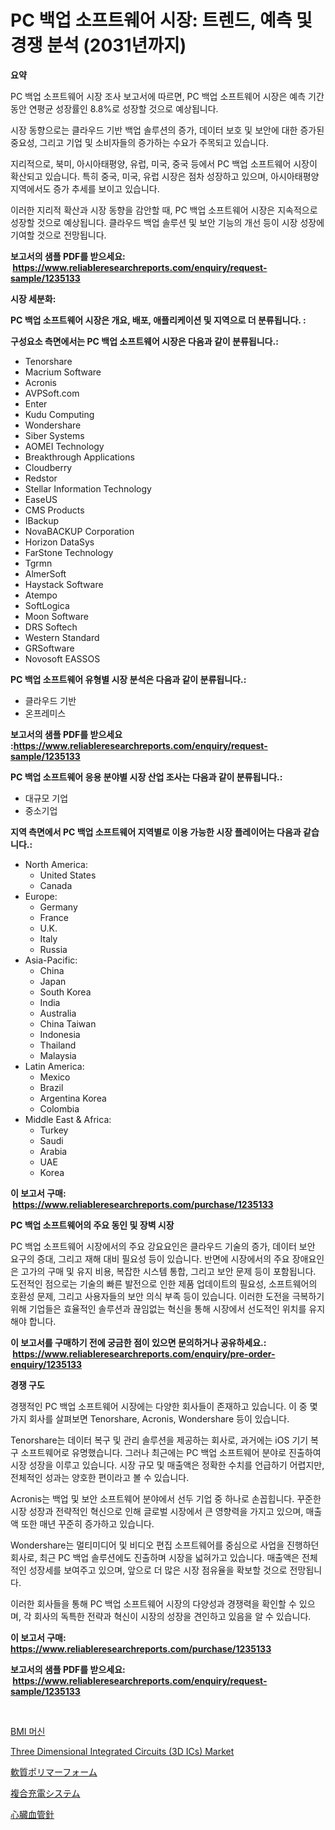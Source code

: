 <p><h1>PC 백업 소프트웨어 시장: 트렌드, 예측 및 경쟁 분석 (2031년까지)</h1></p><p><strong>요약</strong></p>
<p><p>PC 백업 소프트웨어 시장 조사 보고서에 따르면, PC 백업 소프트웨어 시장은 예측 기간 동안 연평균 성장률인 8.8%로 성장할 것으로 예상됩니다.</p><p>시장 동향으로는 클라우드 기반 백업 솔루션의 증가, 데이터 보호 및 보안에 대한 증가된 중요성, 그리고 기업 및 소비자들의 증가하는 수요가 주목되고 있습니다.</p><p>지리적으로, 북미, 아시아태평양, 유럽, 미국, 중국 등에서 PC 백업 소프트웨어 시장이 확산되고 있습니다. 특히 중국, 미국, 유럽 시장은 점차 성장하고 있으며, 아시아태평양 지역에서도 증가 추세를 보이고 있습니다.</p><p>이러한 지리적 확산과 시장 동향을 감안할 때, PC 백업 소프트웨어 시장은 지속적으로 성장할 것으로 예상됩니다. 클라우드 백업 솔루션 및 보안 기능의 개선 등이 시장 성장에 기여할 것으로 전망됩니다.</p></p>
<p><strong>보고서의 샘플 PDF를 받으세요: &nbsp;<a href="https://www.reliableresearchreports.com/enquiry/request-sample/1235133">https://www.reliableresearchreports.com/enquiry/request-sample/1235133</a></strong></p>
<p><strong>시장 세분화:</strong></p>
<p><strong> PC 백업 소프트웨어 시장은 개요, 배포, 애플리케이션 및 지역으로 더 분류됩니다. :</strong></p>
<p><strong>구성요소 측면에서는 PC 백업 소프트웨어 시장은 다음과 같이 분류됩니다.:</strong></p>
<p><ul><li>Tenorshare</li><li>Macrium Software</li><li>Acronis</li><li>AVPSoft.com</li><li>Enter</li><li>Kudu Computing</li><li>Wondershare</li><li>Siber Systems</li><li>AOMEI Technology</li><li>Breakthrough Applications</li><li>Cloudberry</li><li>Redstor</li><li>Stellar Information Technology</li><li>EaseUS</li><li>CMS Products</li><li>IBackup</li><li>NovaBACKUP Corporation</li><li>Horizon DataSys</li><li>FarStone Technology</li><li>Tgrmn</li><li>AlmerSoft</li><li>Haystack Software</li><li>Atempo</li><li>SoftLogica</li><li>Moon Software</li><li>DRS Softech</li><li>Western Standard</li><li>GRSoftware</li><li>Novosoft
    EASSOS</li></ul></p>
<p><strong> PC 백업 소프트웨어 유형별 시장 분석은 다음과 같이 분류됩니다.:</strong></p>
<p><ul><li>클라우드 기반</li><li>온프레미스</li></ul></p>
<p><strong>보고서의 샘플 PDF를 받으세요 :<a href="https://www.reliableresearchreports.com/enquiry/request-sample/1235133">https://www.reliableresearchreports.com/enquiry/request-sample/1235133</a></strong></p>
<p><strong> PC 백업 소프트웨어 응용 분야별 시장 산업 조사는 다음과 같이 분류됩니다.:</strong></p>
<p><ul><li>대규모 기업</li><li>중소기업</li></ul></p>
<p><strong>지역 측면에서 PC 백업 소프트웨어 지역별로 이용 가능한 시장 플레이어는 다음과 같습니다.:</strong></p>
<p><ul>
    <li>
        North America:
        <ul>
            <li>United States</li>
            <li>Canada</li>
        </ul>
    </li>
    <li>
        Europe:
        <ul>
            <li>Germany</li>
            <li>France</li>
            <li>U.K.</li>
            <li>Italy</li>
            <li>Russia</li>
        </ul>
    </li>
    <li>
        Asia-Pacific:
        <ul>
            <li>China</li>
            <li>Japan</li>
            <li>South Korea</li>
            <li>India</li>
            <li>Australia</li>
            <li>China Taiwan</li>
            <li>Indonesia</li>
            <li>Thailand</li>
            <li>Malaysia</li>
        </ul>
    </li>
    <li>
        Latin America:
        <ul>
            <li>Mexico</li>
            <li>Brazil</li>
            <li>Argentina Korea</li>
            <li>Colombia</li>
        </ul>
    </li>
    <li>
        Middle East & Africa:
        <ul>
            <li>Turkey</li>
            <li>Saudi</li>
            <li>Arabia</li>
            <li>UAE</li>
            <li>Korea</li>
        </ul>
    </li>
    </ul></p>
<p><strong>이 보고서 구매: &nbsp;<a href="https://www.reliableresearchreports.com/purchase/1235133">https://www.reliableresearchreports.com/purchase/1235133</a></strong></p>
<p><strong>PC 백업 소프트웨어의 주요 동인 및 장벽 시장</strong></p>
<p><p>PC 백업 소프트웨어 시장에서의 주요 강요요인은 클라우드 기술의 증가, 데이터 보안 요구의 증대, 그리고 재해 대비 필요성 등이 있습니다. 반면에 시장에서의 주요 장애요인은 고가의 구매 및 유지 비용, 복잡한 시스템 통합, 그리고 보안 문제 등이 포함됩니다. 도전적인 점으로는 기술의 빠른 발전으로 인한 제품 업데이트의 필요성, 소프트웨어의 호환성 문제, 그리고 사용자들의 보안 의식 부족 등이 있습니다. 이러한 도전을 극복하기 위해 기업들은 효율적인 솔루션과 끊임없는 혁신을 통해 시장에서 선도적인 위치를 유지해야 합니다.</p></p>
<p><strong>이 보고서를 구매하기 전에 궁금한 점이 있으면 문의하거나 공유하세요.: &nbsp;<a href="https://www.reliableresearchreports.com/enquiry/pre-order-enquiry/1235133">https://www.reliableresearchreports.com/enquiry/pre-order-enquiry/1235133</a></strong></p>
<p><strong>경쟁 구도</strong></p>
<p><p>경쟁적인 PC 백업 소프트웨어 시장에는 다양한 회사들이 존재하고 있습니다. 이 중 몇 가지 회사를 살펴보면 Tenorshare, Acronis, Wondershare 등이 있습니다.</p><p>Tenorshare는 데이터 복구 및 관리 솔루션을 제공하는 회사로, 과거에는 iOS 기기 복구 소프트웨어로 유명했습니다. 그러나 최근에는 PC 백업 소프트웨어 분야로 진출하여 시장 성장을 이루고 있습니다. 시장 규모 및 매출액은 정확한 수치를 언급하기 어렵지만, 전체적인 성과는 양호한 편이라고 볼 수 있습니다.</p><p>Acronis는 백업 및 보안 소프트웨어 분야에서 선두 기업 중 하나로 손꼽힙니다. 꾸준한 시장 성장과 전략적인 혁신으로 인해 글로벌 시장에서 큰 영향력을 가지고 있으며, 매출액 또한 매년 꾸준히 증가하고 있습니다.</p><p>Wondershare는 멀티미디어 및 비디오 편집 소프트웨어를 중심으로 사업을 진행하던 회사로, 최근 PC 백업 솔루션에도 진출하며 시장을 넓혀가고 있습니다. 매출액은 전체적인 성장세를 보여주고 있으며, 앞으로 더 많은 시장 점유율을 확보할 것으로 전망됩니다.</p><p>이러한 회사들을 통해 PC 백업 소프트웨어 시장의 다양성과 경쟁력을 확인할 수 있으며, 각 회사의 독특한 전략과 혁신이 시장의 성장을 견인하고 있음을 알 수 있습니다.</p></p>
<p><strong>이 보고서 구매: &nbsp; <a href="https://www.reliableresearchreports.com/purchase/1235133">https://www.reliableresearchreports.com/purchase/1235133</a></strong></p>
<p><strong>보고서의 샘플 PDF를 받으세요: &nbsp;<a href="https://www.reliableresearchreports.com/enquiry/request-sample/1235133">https://www.reliableresearchreports.com/enquiry/request-sample/1235133</a></strong><strong></strong></p>
<p>&nbsp;</p>
<p><p><a href="https://medium.com/@brionnaboyle/bmi-%EA%B8%B0%EA%B3%84-%EC%8B%9C%EC%9E%A5-%ED%86%B5%EC%B0%B0-%EC%8B%9C%EC%9E%A5-%EB%8F%99%ED%96%A5-%EC%84%B1%EC%9E%A5-2024%EB%85%84%EB%B6%80%ED%84%B0-2031%EB%85%84%EA%B9%8C%EC%A7%80-%EC%98%88%EA%B2%AC%EB%90%9C-%EA%B2%83-b7f5c8630024">BMI 머신</a></p><p><a href="https://github.com/castoriffic/Market-Research-Report-List-3/blob/main/three-dimensional-integrated-circuits-3d-ics-market.md">Three Dimensional Integrated Circuits (3D ICs) Market</a></p><p><a href="https://medium.com/@elmoray21/%E6%9F%94%E8%BB%9F%E3%81%AA%E3%83%9D%E3%83%AA%E3%83%9E%E3%83%BC%E3%83%95%E3%82%A9%E3%83%BC%E3%83%A0%E5%B8%82%E5%A0%B4%E8%A6%8F%E6%A8%A1-%E5%B8%82%E5%A0%B4%E5%B1%95%E6%9C%9B%E3%81%A8%E5%B8%82%E5%A0%B4%E4%BA%88%E6%B8%AC-2024%E5%B9%B4%E3%81%8B%E3%82%892031%E5%B9%B4-f1a0534d8180">軟質ポリマーフォーム</a></p><p><a href="https://medium.com/@billyarton5656871/%E7%B5%90%E5%90%88%E5%85%85%E9%9B%BB%E3%82%B7%E3%82%B9%E3%83%86%E3%83%A0%E3%81%AE%E5%B8%82%E5%A0%B4%E3%82%B7%E3%82%A7%E3%82%A2%E3%81%AE%E9%80%B2%E5%8C%96%E3%81%A8%E5%B8%82%E5%A0%B4%E6%88%90%E9%95%B7%E3%83%88%E3%83%AC%E3%83%B3%E3%83%89-2024%E5%B9%B4-2031%E5%B9%B4-e33c04a1685f">複合充電システム</a></p><p><a href="https://github.com/hilmi-2a/Market-Research-Report-List-1/blob/main/169577012906.md">心臓血管針</a></p></p>